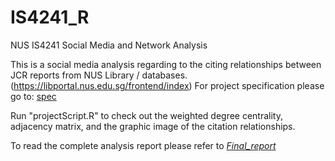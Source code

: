# IS4241_R
NUS IS4241 Social Media and Network Analysis

This is a social media analysis regarding to the citing relationships between JCR reports from NUS Library / databases. (https://libportal.nus.edu.sg/frontend/index) For project specification please go to: <a href ="https://docs.google.com/document/d/19MdpTkbWCu86em104KtCBsI_8rdVwhY8pmwJ8aZ_m_U/edit?usp=sharing">spec</a>

Run "projectScript.R" to check out the weighted degree centrality, adjacency matrix, and the graphic image of the citation relationships. 

To read the complete analysis report please refer to <a href="https://github.com/YuTan9/IS4241_R/Final_report">*Final_report*</a>
